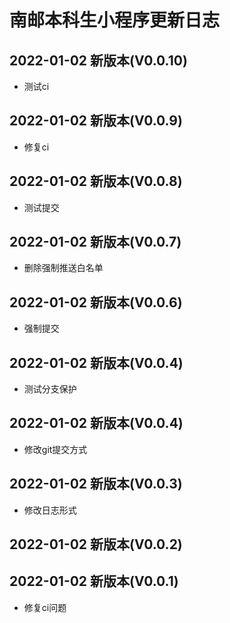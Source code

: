 # 南邮本科生小程序更新日志

## 2022-01-02 新版本(V0.0.10)

* 测试ci


## 2022-01-02 新版本(V0.0.9)

* 修复ci


## 2022-01-02 新版本(V0.0.8)

* 测试提交


## 2022-01-02 新版本(V0.0.7)

* 删除强制推送白名单


## 2022-01-02 新版本(V0.0.6)

* 强制提交


## 2022-01-02 新版本(V0.0.4)

* 测试分支保护


## 2022-01-02 新版本(V0.0.4)

* 修改git提交方式


## 2022-01-02 新版本(V0.0.3)

* 修改日志形式


## 2022-01-02 新版本(V0.0.2)



## 2022-01-02 新版本(V0.0.1)

* 修复ci问题








